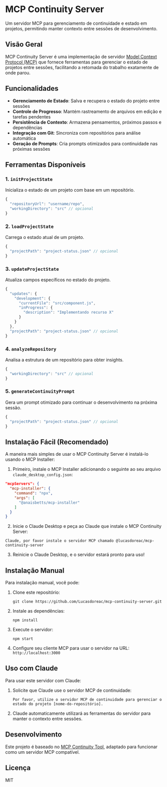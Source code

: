 # MCP Continuity Server

Um servidor MCP para gerenciamento de continuidade e estado em projetos, permitindo manter contexto entre sessões de desenvolvimento.

## Visão Geral

MCP Continuity Server é uma implementação de servidor [Model Context Protocol (MCP)](https://modelcontextprotocol.io/) que fornece ferramentas para gerenciar o estado de projetos entre sessões, facilitando a retomada do trabalho exatamente de onde parou.

## Funcionalidades

- **Gerenciamento de Estado**: Salva e recupera o estado do projeto entre sessões
- **Controle de Progresso**: Mantém rastreamento de arquivos em edição e tarefas pendentes
- **Persistência de Contexto**: Armazena pensamentos, próximos passos e dependências
- **Integração com Git**: Sincroniza com repositórios para análise automática
- **Geração de Prompts**: Cria prompts otimizados para continuidade nas próximas sessões

## Ferramentas Disponíveis

### 1. `initProjectState`
Inicializa o estado de um projeto com base em um repositório.

```javascript
{
  "repositoryUrl": "username/repo",
  "workingDirectory": "src" // opcional
}
```

### 2. `loadProjectState`
Carrega o estado atual de um projeto.

```javascript
{
  "projectPath": "project-status.json" // opcional
}
```

### 3. `updateProjectState`
Atualiza campos específicos no estado do projeto.

```javascript
{
  "updates": {
    "development": {
      "currentFile": "src/component.js",
      "inProgress": {
        "description": "Implementando recurso X"
      }
    }
  },
  "projectPath": "project-status.json" // opcional
}
```

### 4. `analyzeRepository`
Analisa a estrutura de um repositório para obter insights.

```javascript
{
  "workingDirectory": "src" // opcional
}
```

### 5. `generateContinuityPrompt`
Gera um prompt otimizado para continuar o desenvolvimento na próxima sessão.

```javascript
{
  "projectPath": "project-status.json" // opcional
}
```

## Instalação Fácil (Recomendado)

A maneira mais simples de usar o MCP Continuity Server é instalá-lo usando o MCP Installer:

1. Primeiro, instale o MCP Installer adicionando o seguinte ao seu arquivo `claude_desktop_config.json`:

```json
"mcpServers": {
  "mcp-installer": {
    "command": "npx",
    "args": [
      "@anaisbetts/mcp-installer"
    ]
  }
}
```

2. Inicie o Claude Desktop e peça ao Claude que instale o MCP Continuity Server:

```
Claude, por favor instale o servidor MCP chamado @lucasdoreac/mcp-continuity-server
```

3. Reinicie o Claude Desktop, e o servidor estará pronto para uso!

## Instalação Manual

Para instalação manual, você pode:

1. Clone este repositório:
   ```
   git clone https://github.com/Lucasdoreac/mcp-continuity-server.git
   ```

2. Instale as dependências:
   ```
   npm install
   ```

3. Execute o servidor:
   ```
   npm start
   ```

4. Configure seu cliente MCP para usar o servidor na URL: `http://localhost:3000`

## Uso com Claude

Para usar este servidor com Claude:

1. Solicite que Claude use o servidor MCP de continuidade:
   ```
   Por favor, utilize o servidor MCP de continuidade para gerenciar o estado do projeto [nome-do-repositório].
   ```

2. Claude automaticamente utilizará as ferramentas do servidor para manter o contexto entre sessões.

## Desenvolvimento

Este projeto é baseado no [MCP Continuity Tool](https://github.com/Lucasdoreac/mcp-continuity-tool), adaptado para funcionar como um servidor MCP compatível.

## Licença

MIT
